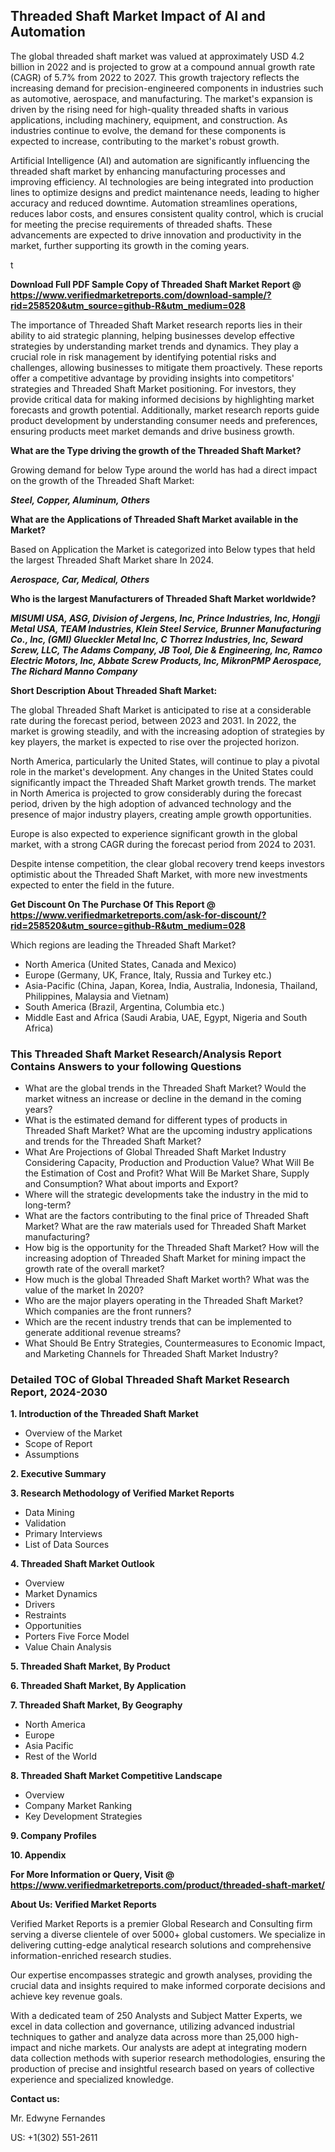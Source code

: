 <h2>Threaded Shaft Market Impact of AI and Automation</h2><p>The global threaded shaft market was valued at approximately USD 4.2 billion in 2022 and is projected to grow at a compound annual growth rate (CAGR) of 5.7% from 2022 to 2027. This growth trajectory reflects the increasing demand for precision-engineered components in industries such as automotive, aerospace, and manufacturing. The market's expansion is driven by the rising need for high-quality threaded shafts in various applications, including machinery, equipment, and construction. As industries continue to evolve, the demand for these components is expected to increase, contributing to the market's robust growth.</p><p>Artificial Intelligence (AI) and automation are significantly influencing the threaded shaft market by enhancing manufacturing processes and improving efficiency. AI technologies are being integrated into production lines to optimize designs and predict maintenance needs, leading to higher accuracy and reduced downtime. Automation streamlines operations, reduces labor costs, and ensures consistent quality control, which is crucial for meeting the precise requirements of threaded shafts. These advancements are expected to drive innovation and productivity in the market, further supporting its growth in the coming years.</p>t</p><p id="" class=""><strong>Download Full PDF Sample Copy of Threaded Shaft Market Report @ <a href="https://www.verifiedmarketreports.com/download-sample/?rid=258520&utm_source=github-R&utm_medium=028" target="_blank">https://www.verifiedmarketreports.com/download-sample/?rid=258520&utm_source=github-R&utm_medium=028</a></strong></p><p>The importance of&nbsp;Threaded Shaft Market research reports lies in their ability to aid strategic planning, helping businesses develop effective strategies by understanding market trends and dynamics. They play a crucial role in risk management by identifying potential risks and challenges, allowing businesses to mitigate them proactively. These reports offer a competitive advantage by providing insights into competitors' strategies and Threaded Shaft Market positioning. For investors, they provide critical data for making informed decisions by highlighting market forecasts and growth potential. Additionally, market research reports guide product development by understanding consumer needs and preferences, ensuring products meet market demands and drive business growth.</p><p><strong>What are the&nbsp;Type driving the growth of the Threaded Shaft Market?</strong></p><p id="" class="">Growing demand for below Type around the world has had a direct impact on the growth of the Threaded Shaft Market:</p><em><strong>Steel, Copper, Aluminum, Others</strong></em></p><strong>What are the&nbsp;Applications&nbsp;of Threaded Shaft Market available in the Market?</strong></p><p id="" class="">Based on Application the Market is categorized into Below types that held the largest Threaded Shaft Market share In 2024.</p><em><strong>Aerospace, Car, Medical, Others</strong></em></p><strong>Who is the largest Manufacturers of Threaded Shaft Market worldwide?</strong></p><p><em><strong>MISUMI USA, ASG, Division of Jergens, Inc, Prince Industries, Inc, Hongji Metal USA, TEAM Industries, Klein Steel Service, Brunner Manufacturing Co., Inc, (GMI) Glueckler Metal Inc, C Thorrez Industries, Inc, Seward Screw, LLC, The Adams Company, JB Tool, Die & Engineering, Inc, Ramco Electric Motors, Inc, Abbate Screw Products, Inc, MikronPMP Aerospace, The Richard Manno Company</strong></em></p><p id="" class=""><strong>Short Description About Threaded Shaft Market:</strong></p><p>The global Threaded Shaft Market is anticipated to rise at a considerable rate during the forecast period, between 2023 and 2031. In 2022, the market is growing steadily, and with the increasing adoption of strategies by key players, the market is expected to rise over the projected horizon.</p><p>North America, particularly the United States, will continue to play a pivotal role in the market's development. Any changes in the United States could significantly impact the Threaded Shaft Market growth trends. The market in North America is projected to grow considerably during the forecast period, driven by the high adoption of advanced technology and the presence of major industry players, creating ample growth opportunities.</p><p>Europe is also expected to experience significant growth in the global market, with a strong CAGR during the forecast period from 2024 to 2031.</p><p>Despite intense competition, the clear global recovery trend keeps investors optimistic about the Threaded Shaft Market, with more new investments expected to enter the field in the future.</p><p id="" class=""><strong>Get Discount On The Purchase Of This Report @ <a href="https://www.verifiedmarketreports.com/ask-for-discount/?rid=258520&utm_source=github-R&utm_medium=028" target="_blank">https://www.verifiedmarketreports.com/ask-for-discount/?rid=258520&utm_source=github-R&utm_medium=028</a></strong></p>Which regions are leading the Threaded Shaft Market?</p><ul><li>North America (United States, Canada and Mexico)</li><li>Europe (Germany, UK, France, Italy, Russia and Turkey etc.)</li><li>Asia-Pacific (China, Japan, Korea, India, Australia, Indonesia, Thailand, Philippines, Malaysia and Vietnam)</li><li>South America (Brazil, Argentina, Columbia etc.)</li><li>Middle East and Africa (Saudi Arabia, UAE, Egypt, Nigeria and South Africa)</li></ul><h3 id="" class="">This Threaded Shaft Market Research/Analysis Report Contains Answers to your following Questions</h3><ul><li>What are the global trends in the Threaded Shaft Market? Would the market witness an increase or decline in the demand in the coming years?</li><li>What is the estimated demand for different types of products in Threaded Shaft Market? What are the upcoming industry applications and trends for the Threaded Shaft Market?</li><li>What Are Projections of Global Threaded Shaft Market Industry Considering Capacity, Production and Production Value? What Will Be the Estimation of Cost and Profit? What Will Be Market Share, Supply and Consumption? What about imports and Export?</li><li>Where will the strategic developments take the industry in the mid to long-term?</li><li>What are the factors contributing to the final price of Threaded Shaft Market? What are the raw materials used for Threaded Shaft Market manufacturing?</li><li>How big is the opportunity for the Threaded Shaft Market? How will the increasing adoption of Threaded Shaft Market for mining impact the growth rate of the overall market?</li><li>How much is the global Threaded Shaft Market worth? What was the value of the market In 2020?</li><li>Who are the major players operating in the Threaded Shaft Market? Which companies are the front runners?</li><li>Which are the recent industry trends that can be implemented to generate additional revenue streams?</li><li>What Should Be Entry Strategies, Countermeasures to Economic Impact, and Marketing Channels for Threaded Shaft Market Industry?</li></ul><h3 id="" class="">Detailed TOC of Global Threaded Shaft Market Research Report, 2024-2030</h3><p id="" class=""><strong>1. Introduction of the Threaded Shaft Market</strong></p><ul><li>Overview of the Market</li><li>Scope of Report</li><li>Assumptions</li></ul><p id="" class=""><strong>2. Executive Summary</strong></p><p id="" class=""><strong>3. Research Methodology of Verified Market Reports</strong></p><ul><li>Data Mining</li><li>Validation</li><li>Primary Interviews</li><li>List of Data Sources</li></ul><p id="" class=""><strong>4. Threaded Shaft Market Outlook</strong></p><ul><li>Overview</li><li>Market Dynamics</li><li>Drivers</li><li>Restraints</li><li>Opportunities</li><li>Porters Five Force Model</li><li>Value Chain Analysis</li></ul><p id="" class=""><strong>5. Threaded Shaft Market, By Product</strong></p><p id="" class=""><strong>6. Threaded Shaft Market, By Application</strong></p><p id="" class=""><strong>7. Threaded Shaft Market, By Geography</strong></p><ul><li>North America</li><li>Europe</li><li>Asia Pacific</li><li>Rest of the World</li></ul><p id="" class=""><strong>8. Threaded Shaft Market Competitive Landscape</strong></p><ul><li>Overview</li><li>Company Market Ranking</li><li>Key Development Strategies</li></ul><p id="" class=""><strong>9. Company Profiles</strong></p><p id="" class=""><strong>10. Appendix</strong></p><p id="" class=""><strong>For More Information or Query, Visit @ <a href="https://www.verifiedmarketreports.com/product/threaded-shaft-market/" target="_blank">https://www.verifiedmarketreports.com/product/threaded-shaft-market/</a></strong></p><p id="" class=""><strong>About Us: Verified Market Reports</strong></p><p id="" class="">Verified Market Reports is a premier Global Research and Consulting firm serving a diverse clientele of over 5000+ global customers. We specialize in delivering cutting-edge analytical research solutions and comprehensive information-enriched research studies.</p><p id="" class="">Our expertise encompasses strategic and growth analyses, providing the crucial data and insights required to make informed corporate decisions and achieve key revenue goals.</p><p id="" class="">With a dedicated team of 250 Analysts and Subject Matter Experts, we excel in data collection and governance, utilizing advanced industrial techniques to gather and analyze data across more than 25,000 high-impact and niche markets. Our analysts are adept at integrating modern data collection methods with superior research methodologies, ensuring the production of precise and insightful research based on years of collective experience and specialized knowledge.</p><p id="" class=""><strong>Contact us:</strong></p><p id="" class="">Mr. Edwyne Fernandes</p><p id="" class="">US: +1(302) 551-2611</p>